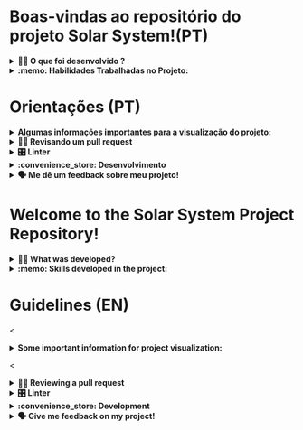 # Boas-vindas ao repositório do projeto Solar System!(PT)

<details>
  <summary><strong>👨‍💻 O que foi desenvolvido ?</strong></summary><br />

  Neste projeto foi desenvolvido um modelo do sistema solar! Ao utilizar essa aplicação, uma pessoa usuária será capaz de:

    * Visualizar todos os planetas do sistema solar renderizados na tela;

    * Visualizar todas as cartas com informações sobre missões espaciais;

</details>

<details>
  <summary><strong>:memo: Habilidades Trabalhadas no Projeto:</strong></summary><br />

  * Utilizar JSX no React;

  * Utilizar corretamente o método `render()`;

  * Criar componentes de classe em React;

  * Criar múltiplos componentes a partir de um array;

  * Fazer uso de `props` corretamente;

  * Fazer uso de `PropTypes` para validar as `props de um componente`.
</details>

# Orientações (PT)

<details>
  <summary><strong>Algumas informações importantes para a visualização do projeto:</strong></summary><br />

 1. Clone o repositório

- `git clone git@github.com:tryber/sd-028-b-project-shopping-cart.git`.
- Entre na pasta do repositório que você acabou de clonar:
  - `cd sd-028-b-project-shopping-cart`

2. Instale as dependências e inicialize o projeto

- Instale as dependências:
  - `npm install`

3. Para a visualização do Código:
  - `digite no terminal "npm start"`

</details>

<details>
  <summary><strong>🕵🏿 Revisando um pull request</strong></summary><br />

  Caso queira deixar um Code Review eu vou adorar, fique a vontade!

</details>

<details>
  <summary><strong>🎛 Linter</strong></summary><br />

Para garantir a qualidade do código, foi utilizado neste projeto os linters `ESLint` e `Stylelint`.
Assim o código estará alinhado com as boas práticas de desenvolvimento, sendo mais legível
e de fácil manutenção!
</details>


<details>
  <summary><strong>:convenience_store: Desenvolvimento </strong></summary><br />

  Foi criado uma aplicação em React com criação de componentes de classe e passagem de props. Essa aplicação simula uma visualização do Sistema Solar, bem como informações sobre diversas missões espacias que ocorreram ao longo da história.

</details>

  <details>
    <summary><strong>🗣 Me dê um feedback sobre meu projeto!</strong></summary> <br />

  e-mail: brunagimenez97@gmail.com
  phone.:+55(11)99244-4728

  </details> 

  # Welcome to the Solar System Project Repository!

<details>
  <summary><strong>👨‍💻 What was developed?</strong></summary><br />

  In this project, a model of the solar system was developed! By using this application, a user will be able to:

  * View all the planets of the solar system rendered on the screen;

  * View all the cards with information about space missions;

</details>

<details>
  <summary><strong>:memo: Skills developed in the project:</strong></summary><br />

  * Use JSX in React;

  * Properly use the `render()` method;

  * Create class components in React;

  * Create multiple components from an array;

  * Make correct use of `props`;

  * Make use of `PropTypes` to validate the `props`  of a component.
</details>

# Guidelines (EN)

<<details>
  <summary><strong>Some important information for project visualization:</strong></summary><br />

1. Clone the repository:

- `git clone git@github.com:tryber/sd-028-b-project-shopping-cart.git`.

- Access the repository folder you just cloned:
  - `cd sd-028-b-project-shopping-cart`

2. Install dependencies and initialize the project:

- Install dependencies:
  - `npm install`

3. To visualize the code:
  - `Type in the terminal: "npm start"`

</details>

<</details>

<details>
  <summary><strong>🕵🏿 Reviewing a pull request</strong></summary><br />

If you want to do a Code Review, I'll be happy, feel free to do it!

</details>

<details>
  <summary><strong>🎛 Linter</strong></summary><br />
To ensure the code quality, this project uses the linters ESLint and Stylelint. This way, the code will be aligned with good development practices, being more readable and easy to maintain!
</details>

<details>
  <summary><strong>:convenience_store: Development </strong></summary><br />

A React application was created with the creation of class components and passing of props. This application simulates a visualization of the Solar System, as well as information about various space missions that have occurred throughout history.

</details>

<details>
    <summary><strong>🗣 Give me feedback on my project!</strong></summary> <br />
    
e-mail: brunagimenez97@gmail.com
phone.:+55(11)99244-4728

  </details>

  